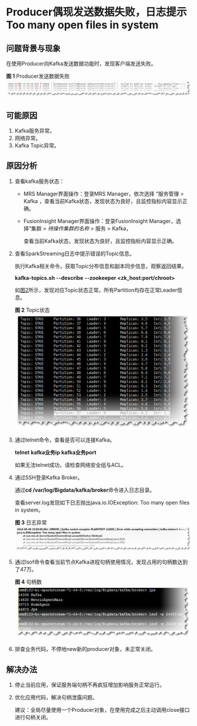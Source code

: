 # Producer偶现发送数据失败，日志提示Too many open files in system<a name="mrs_03_0062"></a>

## 问题背景与现象<a name="zh-cn_topic_0167276060_s8c5a413588744f3ea1320d012fdb73cb"></a>

在使用Producer向Kafka发送数据功能时，发现客户端发送失败。

**图 1**  Producer发送数据失败<a name="zh-cn_topic_0167276060_fig746152145318"></a>  
![](figures/Producer发送数据失败.png "Producer发送数据失败")

## 可能原因<a name="zh-cn_topic_0167276060_s32d34cd2ed084d9dbf63d1ca6576eea0"></a>

1.  Kafka服务异常。
2.  网络异常。
3.  Kafka Topic异常。

## 原因分析<a name="zh-cn_topic_0167276060_section7028627115832"></a>

1.  查看kafka服务状态：

    -   MRS Manager界面操作：登录MRS Manager，依次选择 "服务管理 \> Kafka ，查看当前Kafka状态，发现状态为良好，且监控指标内容显示正确。
    -   FusionInsight Manager界面操作：登录FusionInsight Manager，选择“集群 \>  _待操作集群的名称_  \> 服务 \> Kafka，

        查看当前Kafka状态，发现状态为良好，且监控指标内容显示正确。

2.  查看SparkStreaming日志中提示错误的Topic信息。

    执行Kafka相关命令，获取Topic分布信息和副本同步信息，观察返回结果。

    **kafka-topics.sh** **--describe** **--zookeeper <zk\_host:port/chroot\>**

    如[图2](#zh-cn_topic_0167276060_fig1986936155415)所示，发现对应Topic状态正常。所有Partition均存在正常Leader信息。

    **图 2**  Topic状态<a name="zh-cn_topic_0167276060_fig1986936155415"></a>  
    ![](figures/Topic状态.png "Topic状态")

3.  通过telnet命令，查看是否可以连接Kafka。

    **telnet** **kafka业务ip** **kafka业务port**

    如果无法telnet成功，请检查网络安全组与ACL。

4.  通过SSH登录Kafka Broker。

    通过**cd /var/log/Bigdata/kafka/broker**命令进入日志目录。

    查看server.log发现如下日志抛出java.io.IOException: Too many open files in system。

    **图 3**  日志异常<a name="zh-cn_topic_0167276060_fig132898412543"></a>  
    ![](figures/日志异常.png "日志异常")

5.  通过lsof命令查看当前节点Kafka进程句柄使用情况，发现占用的句柄数达到了47万。

    **图 4**  句柄数<a name="zh-cn_topic_0167276060_fig3221554105410"></a>  
    ![](figures/句柄数.png "句柄数")

6.  排查业务代码，不停地new新的producer对象，未正常关闭。

## 解决办法<a name="zh-cn_topic_0167276060_section54081112311"></a>

1.  停止当前应用，保证服务端句柄不再疯狂增加影响服务正常运行。
2.  优化应用代码，解决句柄泄露问题。

    建议：全局尽量使用一个Producer对象，在使用完成之后主动调用close接口进行句柄关闭。



